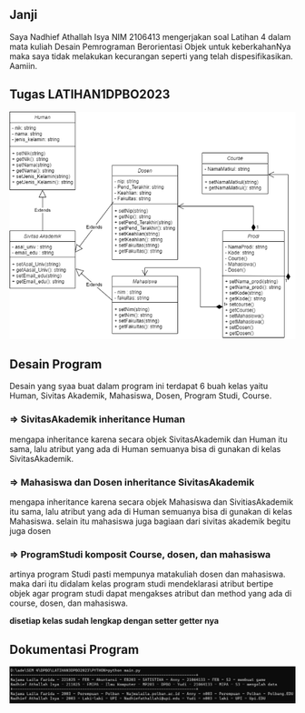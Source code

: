 ## Janji
Saya Nadhief Athallah Isya NIM 2106413 mengerjakan soal Latihan 4
dalam mata kuliah Desain Pemrograman Berorientasi Objek untuk keberkahanNya
maka saya tidak melakukan kecurangan seperti yang telah dispesifikasikan.
Aamiin.

## Tugas LATIHAN1DPBO2023
![Alt text](uml.png)
## Desain Program
Desain yang syaa buat dalam program ini terdapat 6 buah kelas yaitu Human, Sivitas Akademik, Mahasiswa, Dosen, Program Studi, Course.

### => SivitasAkademik inheritance Human
mengapa inheritance karena secara objek SivitasAkademik dan Human itu sama, lalu atribut yang ada di Human semuanya bisa di gunakan di kelas SivitasAkademik.

### => Mahasiswa dan Dosen inheritance SivitasAkademik 
mengapa inheritance karena secara objek Mahasiswa dan SivitiasAkademik itu sama, lalu atribut yang ada di Human semuanya bisa di gunakan di kelas Mahasiswa. selain itu mahasiswa juga bagiaan dari sivitas akademik begitu juga dosen

### => ProgramStudi komposit Course, dosen, dan mahasiswa
artinya program Studi pasti mempunya matakuliah dosen dan mahasiswa. maka dari itu didalam kelas program studi mendeklarasi atribut bertipe objek agar program studi dapat mengakses atribut dan method yang ada di course, dosen, dan mahasiswa.

**disetiap kelas sudah lengkap dengan setter getter nya**
## Dokumentasi Program
![Alt text](Screenshot%202023-03-01%20163735.png)